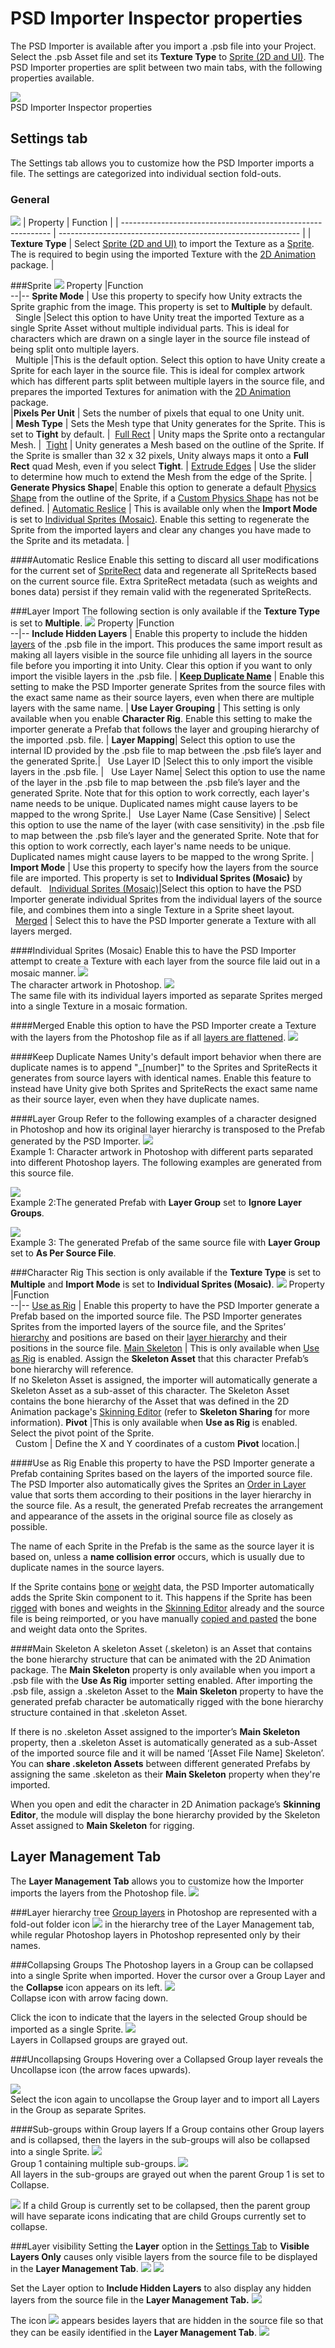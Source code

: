 # PSD Importer Inspector properties
The PSD Importer is available after you import a .psb file into your Project. Select the .psb Asset file and set its **Texture Type** to [Sprite (2D and UI)](https://docs.unity3d.com/Manual/TextureTypes.html#Sprite). The PSD Importer properties are split between two main tabs, with the following properties available.

![](images/psdimporter-properties-v6-21.2.png) <br/>PSD Importer Inspector properties

## Settings tab
The Settings tab allows you to customize how the PSD Importer imports a file. The settings are categorized into individual section fold-outs.

### General
![](images/psdimporter-properties-v6-21.2-general.png)
| Property                                                     | Function                                                     |
| ------------------------------------------------------------ | ------------------------------------------------------------ |
| __Texture Type__                                             | Select [Sprite (2D and UI)](https://docs.unity3d.com/Manual/TextureTypes.html#Sprite) to import the Texture as a [Sprite](https://docs.unity3d.com/Manual/Sprites.html). The is required to begin using the imported Texture with the [2D Animation](https://docs.unity3d.com/Packages/com.unity.2d.animation@latest/) package. |

###Sprite
![](images/psdimporter-properties-v6-21.2-sprite.png)
Property  |Function  
--|--
**Sprite Mode**<a name="SpriteMode"></a>  |  Use this property to specify how Unity extracts the Sprite graphic from the image. This property is set to __Multiple__ by default.
&nbsp;&nbsp;Single  |Select this option to have Unity treat the imported Texture as a single Sprite Asset without multiple individual parts. This is ideal for characters which are drawn on a single layer in the source file instead of being split onto multiple layers.  
&nbsp;&nbsp;Multiple  |This is the default option. Select this option to have Unity create a Sprite for each layer in the source file. This is ideal for complex artwork which has different parts split between multiple layers in the source file, and prepares the imported Textures for animation with the [2D Animation](https://docs.unity3d.com/Packages/com.unity.2d.animation@latest) package.  
|**Pixels Per Unit**                                        | Sets the number of pixels that equal to one Unity unit.    
| __Mesh Type__                                                | Sets the Mesh type that Unity generates for the Sprite. This is set to __Tight__ by default.
|&nbsp;&nbsp;[Full Rect](https://docs.unity3d.com/Documentation/ScriptReference/SpriteMeshType.FullRect.html) | Unity maps the Sprite onto a rectangular Mesh.
|&nbsp;&nbsp;[Tight](https://docs.unity3d.com/Documentation/ScriptReference/SpriteMeshType.Tight.html) | Unity generates a Mesh based on the outline of the Sprite. If the Sprite is smaller than 32 x 32 pixels, Unity always maps it onto a **Full Rect** quad Mesh, even if you select **Tight**.   |
[Extrude Edges](https://docs.unity3d.com/Manual/Glossary.html#ExtrudeEdges) | Use the slider to determine how much to extend the Mesh from the edge of the Sprite. |
**Generate Physics Shape**|  Enable this option to generate a default [Physics Shape](https://docs.unity3d.com/2017.4/Documentation/Manual/SpritePhysicsShapeEditor.html) from the outline of the Sprite, if a [Custom Physics Shape](https://docs.unity3d.com/Manual/CustomPhysicsShape.html) has not be defined. |
[Automatic Reslice](#automatic-reslice)  | This is available only when the **Import Mode** is set to [Individual Sprites (Mosaic)](#Mosaic). Enable this setting to regenerate the Sprite from the imported layers and clear any changes you have made to the Sprite and its metadata.  |

####Automatic Reslice
Enable this setting to discard all user modifications for the current set of [SpriteRect](https://docs.unity3d.com/Packages/com.unity.2d.sprite@1.0/api/UnityEditor.SpriteRect.html) data and regenerate all SpriteRects based on the current source file. Extra SpriteRect metadata (such as weights and bones data) persist if they remain valid with the regenerated SpriteRects.

###Layer Import
The following section is only available if the **Texture Type** is set to **Multiple**.
![](images/psdimporter-properties-v6-21.2-layerimport.png)
Property  |Function  
--|--
**Include Hidden Layers** | Enable this property to include the hidden [layers](https://helpx.adobe.com/photoshop/using/layer-basics.html#layers_panel_overview) of the .psb file in the import. This produces the same import result as making all layers visible in the source file unhiding all layers in the source file before you importing it into Unity. Clear this option if you want to only import the visible layers in the .psb file. |
[__Keep Duplicate Name__](#keep-duplicate-name) | Enable this setting to make the PSD Importer generate Sprites from the source files with the exact same name as their source layers, even when there are multiple layers with the same name. |
__Use Layer Grouping__<a name="LayerGrouping"></a> | This setting is only available when you enable __Character Rig__. Enable this setting to make the importer generate a Prefab that follows the layer and grouping hierarchy of the imported .psb. file. |
**Layer Mapping**|  Select this option to use the internal ID provided by the .psb file to map between the .psb file’s layer and the generated Sprite.|
&nbsp;&nbsp;Use Layer ID   |Select this to only import the visible layers in the .psb file.   |
&nbsp;&nbsp;Use Layer Name| Select this option to use the name of the layer in the .psb file to map between the .psb file’s layer and the generated Sprite. Note that for this option to work correctly, each layer's name needs to be unique. Duplicated names might cause layers to be mapped to the wrong Sprite.|
&nbsp;&nbsp;Use Layer Name (Case Sensitive)   |  Select this option to use the name of the layer (with case sensitivity) in the .psb file to map between the .psb file’s layer and the generated Sprite. Note that for this option to work correctly, each layer's name needs to be unique. Duplicated names might cause layers to be mapped to the wrong Sprite. |
**Import Mode**  |  Use this property to specify how the layers from the source file are imported. This property is set to **Individual Sprites (Mosaic)** by default.
&nbsp;&nbsp;[Individual Sprites (Mosaic)](#Mosaic)|Select this option to have the PSD Importer generate individual Sprites from  the individual layers of the source file, and combines them into a single Texture in a Sprite sheet layout.  
&nbsp;&nbsp;[Merged](#merged)  | Select this to have the PSD Importer generate a Texture with all layers merged.

####<a name="Mosaic">Individual Sprites (Mosaic)</a>
Enable this to have the PSD Importer attempt to create a Texture with each layer from the source file laid out in a mosaic manner.
![](images/PhotoshopSetup.png)<br/>The character artwork in Photoshop.
![](images/individual-sprites-mosaic-21.2.png)<br/>The same file with its individual layers imported as separate Sprites merged into a single Texture in a mosaic formation.

####Merged
Enable this option to have the PSD Importer create a Texture with the layers from the Photoshop file as if all [layers are flattened](https://helpx.adobe.com/photoshop/using/layers.html).
![](images/merged-layers-21.2.png)

####Keep Duplicate Names
Unity's default import behavior when there are duplicate names is to append "_[number]" to the Sprites and SpriteRects it generates from source layers with identical names. Enable this feature to instead have Unity give both Sprites and SpriteRects the exact same name as their source layer, even when they have duplicate names.

####Layer Group
Refer to the following examples of a character designed in Photoshop and how its original layer hierarchy is transposed to the Prefab generated by the PSD Importer.
![](images/PhotoshopSetup.png) <br/> Example 1: Character artwork in Photoshop with different parts separated into different Photoshop layers. The following examples are generated from this source file.

![](images/ignore-layer-groups-21.2.png)<br/>Example 2:The generated Prefab with **Layer Group** set to **Ignore Layer Groups**.

![](images/as-per-source-21.2.png)<br/>Example 3: The generated Prefab of the same source file with **Layer Group** set to **As Per Source File**.

###Character Rig
This section is only available if the **Texture Type** is set to **Multiple** and **Import Mode** is set to **Individual Sprites (Mosaic)**.
![](images/character-rig-21.2.png)
Property  |Function  
--|--
[Use as Rig](#use-as-rig)  |  Enable this property to have the PSD Importer generate a Prefab based on the imported source file. The PSD Importer generates Sprites from the imported layers of the source file, and the Sprites’ [hierarchy](https://docs.unity3d.com/Manual/Hierarchy.html) and positions are based on their [layer hierarchy](https://helpx.adobe.com/photoshop/using/layer-basics.html#layers_panel_overview) and their positions in the source file.
[Main Skeleton](#main-skeleton)  |  This is only available when [Use as Rig](#use-as-rig) is enabled. Assign the **Skeleton Asset** that this character Prefab’s bone hierarchy will reference.<br/>If no Skeleton Asset is assigned, the importer will automatically generate a Skeleton Asset as a sub-asset of this character. The Skeleton Asset contains the bone hierarchy of the Asset that was defined in the 2D Animation package's [Skinning Editor](https://docs.unity3d.com/Packages/com.unity.2d.animation@6.0/manual/SkinningEditor.html) (refer to **Skeleton Sharing** for more information).
**Pivot**  |This is only available when **Use as Rig** is enabled. Select the pivot point of the Sprite.  
&nbsp;&nbsp;Custom  |  Define the X and Y coordinates of a custom **Pivot** location.|

####Use as Rig
Enable this property to have the PSD Importer generate a Prefab containing Sprites based on the layers of the imported source file. The PSD Importer also automatically gives the Sprites an [Order in Layer](https://docs.unity3d.com/Manual/2DSorting.html#sortlayer) value that sorts them according to their positions in the layer hierarchy in the source file. As a result, the generated Prefab recreates the arrangement and appearance of the assets in the original source file as closely as possible.

The name of each Sprite in the Prefab is the same as the source layer it is based on, unless a **name collision error** occurs, which is usually due to duplicate names in the source layers.

If the Sprite contains [bone](https://docs.unity3d.com/Packages/com.unity.2d.animation@6.0/manual/SkinEdToolsShortcuts.html#bone-tools) or [weight](https://docs.unity3d.com/Packages/com.unity.2d.animation@6.0/manual/SkinEdToolsShortcuts.html#weight-tools) data, the PSD Importer automatically adds the Sprite Skin component to it. This happens if the Sprite has been [rigged](https://docs.unity3d.com/Packages/com.unity.2d.animation@6.0/manual/CharacterRig.html) with bones and weights in the [Skinning Editor](https://docs.unity3d.com/Packages/com.unity.2d.animation@6.0/manual/SkinningEditor.html) already and the source file is being reimported, or you have manually [copied and pasted](https://docs.unity3d.com/Packages/com.unity.2d.animation@6.0/manual/CopyPasteSkele.html) the bone and weight data onto the Sprites.

####Main Skeleton
A skeleton Asset (.skeleton) is an Asset that contains the bone hierarchy structure that can be animated with the 2D Animation package. The **Main Skeleton** property is only available when you import a .psb file with the **Use As Rig** importer setting enabled. After importing the .psb file, assign a .skeleton Asset to the **Main Skeleton** property to have the generated prefab character be automatically rigged with the bone hierarchy structure contained in that .skeleton Asset.

If there is no .skeleton Asset assigned to the importer’s **Main Skeleton** property, then a .skeleton Asset is automatically generated as a sub-Asset of the imported source file and it will be named ‘[Asset File Name] Skeleton’. You can **share .skeleton Assets** between different generated Prefabs by assigning the same .skeleton as their **Main Skeleton** property when they're imported.

When you open and edit the character in 2D Animation package’s **Skinning Editor**, the module will display the bone hierarchy provided by the Skeleton Asset assigned to **Main Skeleton** for rigging.

## Layer Management Tab
The **Layer Management Tab** allows you to customize how the Importer imports the layers from the Photoshop file.
![](images/layer-management-tab-21.2.png)

###Layer hierarchy tree
[Group layers](https://helpx.adobe.com/photoshop/using/selecting-grouping-linking-layers.html) in Photoshop are represented with a fold-out folder icon ![](images/group-layers-icon.png) in the hierarchy tree of the Layer Management tab, while regular Photoshop layers in Photoshop represented only by their names.

###Collapsing Groups
The Photoshop layers in a Group can be collapsed into a single Sprite when imported. Hover the cursor over a Group Layer and the **Collapse** icon appears on its left.
![](images/layer-tab-collapse-21.2.png)<br/>Collapse icon with arrow facing down.

Click the icon to indicate that the layers in the selected Group should be imported as a single Sprite.
![](images/layer-tab-collapse-dim-21.2.png)<br/>Layers in Collapsed groups are grayed out.

###Uncollapsing Groups
Hovering over a Collapsed Group layer reveals the Uncollapse icon (the arrow faces upwards).

![](images/layer-tab-uncollapse-21.2.png)<br/>Select the icon again to uncollapse the Group layer and to import all Layers in the Group as separate Sprites.

####Sub-groups within Group layers
If a Group contains other Group layers and is collapsed, then the layers in the sub-groups will also be collapsed into a single Sprite.
![](images/layer-tab-subgroup-collapse-21.2.png)<br/>Group 1 containing multiple sub-groups.
![](images/layer-tab-subgroup-uncollapse-21.2.png)<br/>All layers in the sub-groups are grayed out when the parent Group 1 is set to Collapse.

![](images/layer-tab-subgroup-child-collapse-21.2.png)
If a child Group is currently set to be collapsed, then the parent group will have separate icons indicating that are child Groups currently set to collapse.

###Layer visibility
Setting the **Layer** option in the [Settings Tab](#settings-tab) to **Visible Layers Only** causes only visible layers from the source file to be displayed in the **Layer Management Tab**.
![](images/layer-visibility-21.2.png)
![](images/layer-visibility-tree-21.2.png)

Set the Layer option to **Include Hidden Layers** to also display any hidden layers from the source file in the **Layer Management Tab.**
![](images/layer-visibility-hidden-21.2.png)

The icon ![](images/hidden-icon-21.2.png)  appears besides layers that are hidden in the source file so that they can be easily identified in the **Layer Management Tab**.
![](images/hidden-layers-21.2.png)
